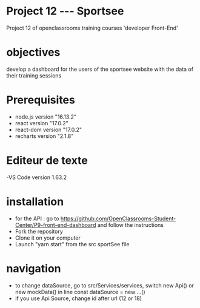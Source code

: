 # Project 12 --- Sportsee

Project 12 of openclassrooms training courses 'developer Front-End'

# objectives

develop a dashboard for the users of the sportsee website with the data of their training sessions

# Prerequisites

- node.js version "16.13.2"
- react version "17.0.2"
- react-dom version "17.0.2"
- recharts version "2.1.8"

# Editeur de texte

-VS Code version 1.63.2

# installation

- for the API : go to https://github.com/OpenClassrooms-Student-Center/P9-front-end-dashboard and follow the instructions
- Fork the repository
- Clone it on your computer
- Launch "yarn start" from the src sportSee file

# navigation

- to change dataSource, go to src/Services/services, switch new Api() or new mockData() in line const dataSource = new ...()
- if you use Api Source, change id after url (12 or 18)
